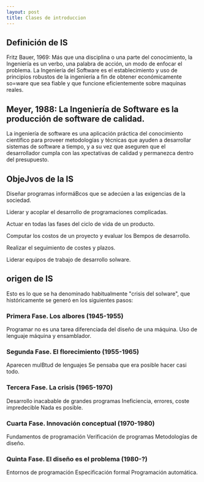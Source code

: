 ```yaml
---
layout: post
title: Clases de introduccion
---
```

## Definición de IS
Fritz Bauer, 1969: Más que una disciplina o una parte del conocimiento, la Ingeniería es un verbo, una palabra de acción, un modo de enfocar el problema.
La Ingeniería del Software es el establecimiento y uso de principios robustos de la ingeniería a fin de obtener económicamente so=ware que sea fiable y que funcione eficientemente sobre maquinas reales.

## Meyer, 1988: La Ingeniería de Software es la producción de software de calidad.

La ingeniería de software es una aplicación práctica del conocimiento científico para proveer metodologías y técnicas que ayuden a desarrollar sistemas de software a tiempo, y a su vez que aseguren que el desarrollador cumpla con las xpectativas de calidad y permanezca dentro del presupuesto.

## ObjeJvos de la IS
Diseñar programas informáBcos que se adecúen a las exigencias
de la sociedad.

Liderar y acoplar el desarrollo de programaciones complicadas.

Actuar en todas las fases del ciclo de vida de un producto.

Computar los costos de un proyecto y evaluar los Bempos de
desarrollo.

Realizar el seguimiento de costes y plazos.

Liderar equipos de trabajo de desarrollo soIware.

## origen de IS
Esto es lo que se ha denominado habitualmente "crisis del
soIware", que históricamente se generó en los siguientes
pasos:

### Primera Fase. Los albores (1945-1955)
Programar no es una tarea diferenciada del diseño de una
máquina.
Uso de lenguaje máquina y ensamblador.

### Segunda Fase. El florecimiento (1955-1965)
Aparecen mulBtud de lenguajes
Se pensaba que era posible hacer casi todo.

### Tercera Fase. La crisis (1965-1970)
Desarrollo inacabable de grandes programas
Ineficiencia, errores, coste impredecible
Nada es posible.

### Cuarta Fase. Innovación conceptual (1970-1980)
Fundamentos de programación
Verificación de programas
Metodologías de diseño.

### Quinta Fase. El diseño es el problema (1980-?)
Entornos de programación
Especificación formal
Programación automática.
